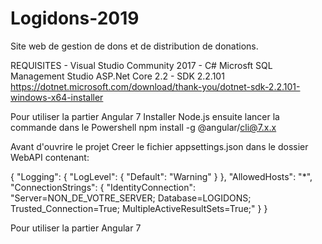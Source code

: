 # Logidons-2019
Site web de gestion de dons et de distribution de donations. 

REQUISITES - 
Visual Studio Community 2017 - C#
Microsft SQL Management Studio
ASP.Net Core 2.2 - SDK 2.2.101
https://dotnet.microsoft.com/download/thank-you/dotnet-sdk-2.2.101-windows-x64-installer

Pour utiliser la partier Angular 7
Installer Node.js
ensuite lancer la commande dans le Powershell
npm install -g @angular/cli@7.x.x

Avant d'ouvrire le projet
Creer le fichier 
appsettings.json
dans le dossier WebAPI
contenant:

{
  "Logging": {
    "LogLevel": {
      "Default": "Warning"
    }
  },
  "AllowedHosts": "*",
  "ConnectionStrings": {
    "IdentityConnection": "Server=NON_DE_VOTRE_SERVER; Database=LOGIDONS; Trusted_Connection=True; MultipleActiveResultSets=True;"
  }
}

Pour utiliser la partier Angular 7

